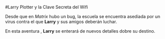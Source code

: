 #Larry Plotter y la Clave Secreta del Wifi

Desde que en *Matrix* hubo un bug, la escuela se encuentra asediada por un 
virus contra el que **Larry** y sus amigos deberán luchar.

En esta aventura , **Larry** se enterará de nuevos detalles dobre su destino.
